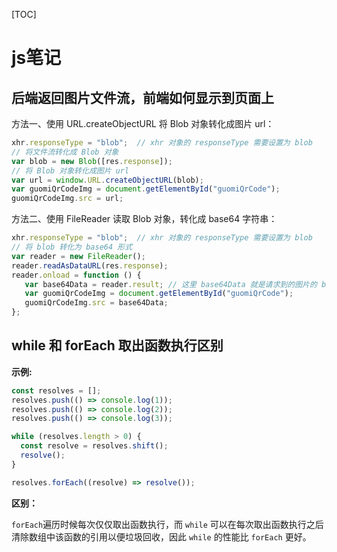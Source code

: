 [TOC]

# js笔记

## 后端返回图片文件流，前端如何显示到页面上

方法一、使用 URL.createObjectURL 将 Blob 对象转化成图片 url：

```js
xhr.responseType = "blob";  // xhr 对象的 responseType 需要设置为 blob
// 将文件流转化成 Blob 对象
var blob = new Blob([res.response]);
// 将 Blob 对象转化成图片 url
var url = window.URL.createObjectURL(blob);
var guomiQrCodeImg = document.getElementById("guomiQrCode");
guomiQrCodeImg.src = url;
```



方法二、使用 FileReader 读取 Blob 对象，转化成 base64 字符串：

```js
xhr.responseType = "blob";  // xhr 对象的 responseType 需要设置为 blob        
// 将 blob 转化为 base64 形式
var reader = new FileReader();
reader.readAsDataURL(res.response);
reader.onload = function () {
   var base64Data = reader.result; // 这里 base64Data 就是请求到的图片的 base64 字符串
   var guomiQrCodeImg = document.getElementById("guomiQrCode");
   guomiQrCodeImg.src = base64Data;
};
```



## while 和 forEach 取出函数执行区别

**示例:** 

```js
const resolves = [];
resolves.push(() => console.log(1));
resolves.push(() => console.log(2));
resolves.push(() => console.log(3));

while (resolves.length > 0) {
  const resolve = resolves.shift();
  resolve();
}

resolves.forEach((resolve) => resolve());
```

**区别：**

`forEach`遍历时候每次仅仅取出函数执行，而 `while` 可以在每次取出函数执行之后清除数组中该函数的引用以便垃圾回收，因此 `while` 的性能比 `forEach` 更好。
